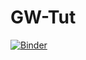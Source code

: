 # GW-Tut

[![Binder](https://mybinder.org/badge_logo.svg)](https://mybinder.org/v2/gh/prabhasyadav/GW/master)
